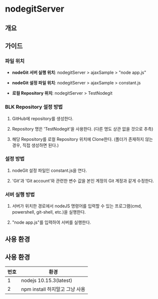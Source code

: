 # nodegitServer

## 개요

## 가이드 

### 파일 위치

* __nodeGit 서버 실행 위치__: nodegitServer > ajaxSample > "node app.js"

* __nodeGit 설정 파일 위치__: nodegitServer > ajaxSample > constant.js

* __로컬 Repository 위치__: nodegitServer > TestNodegit



### BLK Repository 설정 방법

1. GitHub에 repository를 생성한다.

2. Repository 명은 'TestNodegit'을 사용한다. (다른 명도 상관 없을 것으로 추측)

3. 해당 Repository를 로컬 Repository 위치에 Clone한다. (폴더가 존재하지 않는 경우, 직접 생성하면 된다.)



### 설정 방법

1. nodeGit 설정 파일인 constant.js을 연다.

2. 'Git'과 'Git account'와 관련한 변수 값을 본인 계정의 Git 계정과 같게 수정한다.



### 서버 실행 방법

1. 서버가 위치한 경로에서 nodeJS 명령어를 입력할 수 있는 프로그램(cmd, powershell, git-shell, etc.)을 실행한다.

2. "node app.js"를 입력하여 서버를 실행한다.

## 사용 환경

## 사용 환경

번호 | 환경
---- | ----
1 | nodejs 10.15.3(latest)
2 | npm install 하지말고 그냥 사용
